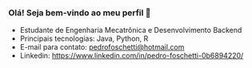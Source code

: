 ### Olá! Seja bem-vindo ao meu perfil 👋

- Estudante de Engenharia Mecatrônica e Desenvolvimento Backend
- Principais tecnologias: Java, Python, R
- E-mail para contato: pedrofoschetti@hotmail.com
- Linkedin: https://www.linkedin.com/in/pedro-foschetti-0b6894220/

